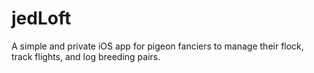 # jedLoft
A simple and private iOS app for pigeon fanciers to manage their flock, track flights, and log breeding pairs.
